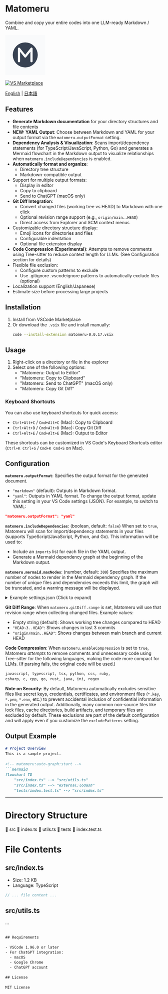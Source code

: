 # Matomeru

Combine and copy your entire codes into one LLM-ready Markdown / YAML.


<img src="images/icon.png" width="128" height="128" alt="Matomeru Icon">

[![VS Marketplace](https://img.shields.io/visual-studio-marketplace/v/romot-co.matomeru)](https://marketplace.visualstudio.com/items?itemName=romot.matomeru)

[English](#features) | [日本語](README.ja.md)

## Features

- **Generate Markdown documentation** for your directory structures and file contents
- **NEW: YAML Output**: Choose between Markdown and YAML for your output format via the `matomeru.outputFormat` setting.
- **Dependency Analysis & Visualization**: Scans import/dependency statements (for TypeScript/JavaScript, Python, Go) and generates a Mermaid flowchart in the Markdown output to visualize relationships when `matomeru.includeDependencies` is enabled.
- **Automatically format and organize**:
  - Directory tree structure
  - Markdown-compatible output
- Support for multiple output formats:
  - Display in editor
  - Copy to clipboard
  - Send to ChatGPT (macOS only)
- **Git Diff Integration**:
  - Convert changed files (working tree vs HEAD) to Markdown with one click
  - Optional revision range support (e.g., `origin/main..HEAD`)
  - Direct access from Explorer and SCM context menus
- Customizable directory structure display:
  - Emoji icons for directories and files
  - Configurable indentation
  - Optional file extension display
- **Code Compression (Experimental)**: Attempts to remove comments using Tree-sitter to reduce context length for LLMs. (See Configuration section for details)
- Flexible file exclusion:
  - Configure custom patterns to exclude
  - Use .gitignore .vscodeignore patterns to automatically exclude files (optional)
- Localization support (English/Japanese)
- Estimate size before processing large projects

## Installation

1. Install from VSCode Marketplace
2. Or download the `.vsix` file and install manually:
   ```bash
   code --install-extension matomeru-0.0.17.vsix
   ```

## Usage

1. Right-click on a directory or file in the explorer
2. Select one of the following options:
   - "Matomeru: Output to Editor"
   - "Matomeru: Copy to Clipboard" 
   - "Matomeru: Send to ChatGPT" (macOS only)
   - "Matomeru: Copy Git Diff"

### Keyboard Shortcuts

You can also use keyboard shortcuts for quick access:
- `Ctrl+Alt+C` / `Cmd+Alt+C` (Mac): Copy to Clipboard
- `Ctrl+Alt+D` / `Cmd+Alt+D` (Mac): Copy Git Diff
- `Ctrl+Alt+E` / `Cmd+Alt+E` (Mac): Output to Editor

These shortcuts can be customized in VS Code's Keyboard Shortcuts editor (`Ctrl+K Ctrl+S` / `Cmd+K Cmd+S` on Mac).

## Configuration

**`matomeru.outputFormat`**: Specifies the output format for the generated document.
  - `"markdown"` (default): Outputs in Markdown format.
  - `"yaml"`: Outputs in YAML format.
  To change the output format, update this setting in your VS Code settings (JSON). For example, to switch to YAML:
  ```json
  "matomeru.outputFormat": "yaml"
  ```

**`matomeru.includeDependencies`**: (boolean, default: `false`) When set to `true`, Matomeru will scan for import/dependency statements in your files (supports TypeScript/JavaScript, Python, and Go). This information will be used to:
  - Include an `imports` list for each file in the YAML output.
  - Generate a Mermaid dependency graph at the beginning of the Markdown output.

**`matomeru.mermaid.maxNodes`**: (number, default: `300`) Specifies the maximum number of nodes to render in the Mermaid dependency graph. If the number of unique files and dependencies exceeds this limit, the graph will be truncated, and a warning message will be displayed.

<details>
<summary>Example settings.json (Click to expand)</summary>

```json
{
  "matomeru.outputFormat": "markdown",
  "matomeru.maxFileSize": 1048576,
  "matomeru.excludePatterns": [
    "node_modules/**",
    ".git/**",
    "dist/**",
    "build/**",
    "coverage/**",
    ".DS_Store",
    "Thumbs.db",
    "*.key",
    "*.env*",
    "package-lock.json"
  ],
  "matomeru.chatGptIntegration": false,
  "matomeru.directoryStructure.directoryIcon": "📁",
  "matomeru.directoryStructure.fileIcon": "📄",
  "matomeru.directoryStructure.indentSize": 2,
  "matomeru.directoryStructure.showFileExtensions": true,
  "matomeru.prefixText": "",
  "matomeru.useGitignore": false,
  "matomeru.useVscodeignore": false,
  "matomeru.enableCompression": false,
  "matomeru.includeDependencies": false,
  "matomeru.mermaid.maxNodes": 300,
  "matomeru.gitDiff.range": ""
}
```
</details>

**Git Diff Range**: When `matomeru.gitDiff.range` is set, Matomeru will use that revision range when collecting changed files. Example values:
- Empty string (default): Shows working tree changes compared to HEAD
- `"HEAD~3..HEAD"`: Shows changes in last 3 commits
- `"origin/main..HEAD"`: Shows changes between main branch and current HEAD

**Code Compression**: When `matomeru.enableCompression` is set to `true`, Matomeru *attempts* to remove comments and unnecessary code using Tree-sitter for the following languages, making the code more compact for LLMs. (If parsing fails, the original code will be used.)

```txt
javascript, typescript, tsx, python, css, ruby, 
csharp, c, cpp, go, rust, java, ini, regex
```

**Note on Security**: By default, Matomeru automatically excludes sensitive files like secret keys, 
credentials, certificates, and environment files (`*.key`, `*.pem`, `*.env`, etc.) to prevent accidental 
inclusion of confidential information in the generated output. Additionally, many common non-source files
like lock files, cache directories, build artifacts, and temporary files are excluded by default.
These exclusions are part of the default configuration and will apply even if you customize the `excludePatterns` setting.

## Output Example

```markdown
# Project Overview
This is a sample project.

<!-- matomeru:auto-graph:start -->
```mermaid
flowchart TD
    "src/index.ts" --> "src/utils.ts"
    "src/index.ts" --> "external:lodash"
    "tests/index.test.ts" --> "src/index.ts"
```
<!-- matomeru:auto-graph:end -->
---

# Directory Structure
📁 src
  📄 index.ts
  📄 utils.ts
📁 tests
  📄 index.test.ts

# File Contents

## src/index.ts
- Size: 1.2 KB
- Language: TypeScript

```typescript
// ... file content ...
```

## src/utils.ts
...
```

## Requirements

- VSCode 1.96.0 or later
- For ChatGPT integration:
  - macOS
  - Google Chrome
  - ChatGPT account

## License

MIT License

